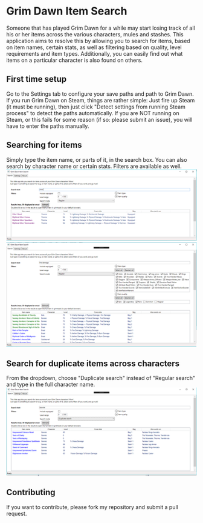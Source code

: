 # Grim Dawn Item Search

Someone that has played Grim Dawn for a while may start losing track of all his or her items across the various characters, mules and stashes. This application aims to resolve this by allowing you to search for items, based on item names, certain stats, as well as filtering based on quality, level requirements and item types. Additionally, you can easily find out what items on a particular character is also found on others.

## First time setup
Go to the Settings tab to configure your save paths and path to Grim Dawn. If you run Grim Dawn on Steam, things are rather simple: Just fire up Steam (it must be running), then just click "Detect settings from running Steam process" to detect the paths automatically. If you are NOT running on Steam, or this fails for some reason (if so: please submit an issue), you will have to enter the paths manually.

## Searching for items
Simply type the item name, or parts of it, in the search box. You can also search by character name or certain stats. Filters are available as well.
![Regular search](https://github.com/hallgeirl/gd-item-search/blob/master/assets/GDItemSearchRegularSearch.png)
![Regular search on stats](https://github.com/hallgeirl/gd-item-search/blob/master/assets/GDItemSearchQualityFilter.png)

## Search for duplicate items across characters
From the dropdown, choose "Duplicate search" instead of "Regular search" and type in the full character name.
![Regular search](https://github.com/hallgeirl/gd-item-search/blob/master/assets/GDItemSearchDuplicateSearch.png)

## Contributing
If you want to contribute, please fork my repository and submit a pull request. 
